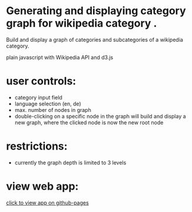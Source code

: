 # Generating and displaying category graph for wikipedia category .

Build and display a graph of categories and subcategories of a wikipedia category.

plain javascript with Wikipedia API and d3.js

# user controls:
- category input field
- language selection (en, de)
- max. number of nodes in graph
- double-clicking on a specific node in the graph will build and display a new graph, where the clicked node is now the new root node

# restrictions:
- currently the graph depth is limited to 3 levels

# view web app:
[click to view app on github-pages](https://ManfredAtGit.github.io/Wiki-Category-Graph/)


